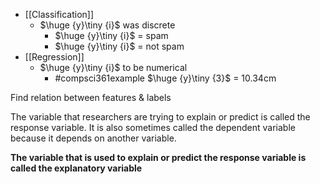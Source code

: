 - [[Classification]]
	- $\huge {y}\tiny {i}$  was discrete
		- $\huge {y}\tiny {i}$ = spam
		- $\huge {y}\tiny {i}$ = not spam
- [[Regression]] 
	- $\huge {y}\tiny {i}$ to be numerical
		- #compsci361example $\huge {y}\tiny {3}$ = 10.34cm

Find relation between features & labels

The variable that researchers are trying to explain or predict is called the response variable. It is also sometimes called the dependent variable because it depends on another variable. 

**The variable that is used to explain or predict the response variable is called the explanatory variable**